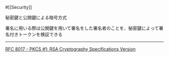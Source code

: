 #[[Security]]

秘密鍵と公開鍵による暗号方式

署名に用いる際は公開鍵を用いて署名をした署名者のことを、秘密鍵によって署名付きトークンを検証できる

---

[RFC 8017 - PKCS #1: RSA Cryptography Specifications Version](https://datatracker.ietf.org/doc/html/rfc8017)